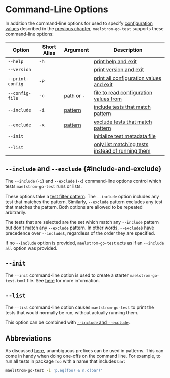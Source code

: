 # Command-Line Options

In addition the command-line options for used to specify [configuration
values](../config.md) described in the [previous chapter](config.md),
`maelstrom-go-test` supports these command-line options:

Option                                                      | Short Alias | Argument             | Description
------------------------------------------------------------|-------------|----------------------|------------
<span style="white-space: nowrap;">`--help`</span>          | `-h`        |                      | [print help and exit](../common-cli.md#--help)
<span style="white-space: nowrap;">`--version`</span>       |             |                      | [print version and exit](../common-cli.md#--version)
<span style="white-space: nowrap;">`--print-config`</span>  | `-P`        |                      | [print all configuration values and exit](../common-cli.md#--print-config)
<span style="white-space: nowrap;">`--config-file`</span>   | `-c`        | path or `-`          | [file to read configuration values from](../common-cli.md#--config-file)
<span style="white-space: nowrap;">`--include`</span>       | `-i`        | [pattern](filter.md) | [include tests that match pattern](#--include-and---exclude)
<span style="white-space: nowrap;">`--exclude`</span>       | `-x`        | [pattern](filter.md) | [exclude tests that match pattern](#--include-and---exclude)                                                  
<span style="white-space: nowrap;">`--init`</span>          |             |                      | [initialize test metadata file](#--init)
<span style="white-space: nowrap;">`--list`</span>          |             |                      | [only list matching tests instead of running them](#--list)

## `--include` and `--exclude` {#include-and-exclude}

The `--include` (`-i`) and `--exclude` (`-x`) command-line options control which tests
`maelstrom-go-test` runs or lists.

These options take a [test filter pattern](filter.md). The `--include` option
includes any test that matches the pattern. Similarly, `--exclude` pattern
excludes any test that matches the pattern. Both options are allowed to be
repeated arbitrarily.

The tests that are selected are the set which match any `--include` pattern but
don't match any `--exclude` pattern. In other words, `--exclude`s have precedence
over `--include`s, regardless of the order they are specified.

If no `--include` option is provided, `maelstrom-go-test` acts as if an
`--include all` option was provided.

## `--init`

The `--init` command-line option is used to create a starter
`maelstrom-go-test.toml` file. See [here](spec/initializing.html) for more
information.

## `--list`

The `--list` command-line option causes `maelstrom-go-test`
to print the tests that would normally
be run, without actually running them.

This option can be combined with [`--include` and `--exclude`](#include-and-exclude).

## Abbreviations

As discussed [here](filter.md#abbreviations), unambiguous prefixes can be used
in patterns. This can come in handy when doing one-offs on the command line.
For example, to run all tests in package `foo` with a name that includes `bar`:

```bash
maelstrom-go-test -i 'p.eq(foo) & n.c(bar)'
```
